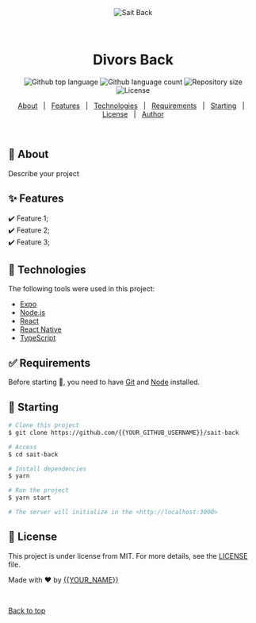 <div align="center" id="top"> 
  <img src="./.github/app.gif" alt="Sait Back" />

&#xa0;

  <!-- <a href="https://saitback.netlify.app">Demo</a> -->
</div>

<h1 align="center">Divors Back</h1>

<p align="center">
  <img alt="Github top language" src="https://img.shields.io/github/languages/top/{{YOUR_GITHUB_USERNAME}}/sait-back?color=56BEB8">

  <img alt="Github language count" src="https://img.shields.io/github/languages/count/{{YOUR_GITHUB_USERNAME}}/sait-back?color=56BEB8">

  <img alt="Repository size" src="https://img.shields.io/github/repo-size/{{YOUR_GITHUB_USERNAME}}/sait-back?color=56BEB8">

  <img alt="License" src="https://img.shields.io/github/license/{{YOUR_GITHUB_USERNAME}}/sait-back?color=56BEB8">

  <!-- <img alt="Github issues" src="https://img.shields.io/github/issues/{{YOUR_GITHUB_USERNAME}}/sait-back?color=56BEB8" /> -->

  <!-- <img alt="Github forks" src="https://img.shields.io/github/forks/{{YOUR_GITHUB_USERNAME}}/sait-back?color=56BEB8" /> -->

  <!-- <img alt="Github stars" src="https://img.shields.io/github/stars/{{YOUR_GITHUB_USERNAME}}/sait-back?color=56BEB8" /> -->
</p>

<!-- Status -->

<!-- <h4 align="center">
	🚧  Sait Back 🚀 Under construction...  🚧
</h4>

<hr> -->

<p align="center">
  <a href="#dart-about">About</a> &#xa0; | &#xa0; 
  <a href="#sparkles-features">Features</a> &#xa0; | &#xa0;
  <a href="#rocket-technologies">Technologies</a> &#xa0; | &#xa0;
  <a href="#white_check_mark-requirements">Requirements</a> &#xa0; | &#xa0;
  <a href="#checkered_flag-starting">Starting</a> &#xa0; | &#xa0;
  <a href="#memo-license">License</a> &#xa0; | &#xa0;
  <a href="https://github.com/{{YOUR_GITHUB_USERNAME}}" target="_blank">Author</a>
</p>

<br>

## :dart: About

Describe your project

## :sparkles: Features

:heavy_check_mark: Feature 1;\
:heavy_check_mark: Feature 2;\
:heavy_check_mark: Feature 3;

## :rocket: Technologies

The following tools were used in this project:

- [Expo](https://expo.io/)
- [Node.js](https://nodejs.org/en/)
- [React](https://pt-br.reactjs.org/)
- [React Native](https://reactnative.dev/)
- [TypeScript](https://www.typescriptlang.org/)

## :white_check_mark: Requirements

Before starting :checkered_flag:, you need to have [Git](https://git-scm.com) and [Node](https://nodejs.org/en/) installed.

## :checkered_flag: Starting

```bash
# Clone this project
$ git clone https://github.com/{{YOUR_GITHUB_USERNAME}}/sait-back

# Access
$ cd sait-back

# Install dependencies
$ yarn

# Run the project
$ yarn start

# The server will initialize in the <http://localhost:3000>
```

## :memo: License

This project is under license from MIT. For more details, see the [LICENSE](LICENSE.md) file.

Made with :heart: by <a href="https://github.com/{{YOUR_GITHUB_USERNAME}}" target="_blank">{{YOUR_NAME}}</a>

&#xa0;

<a href="#top">Back to top</a>

